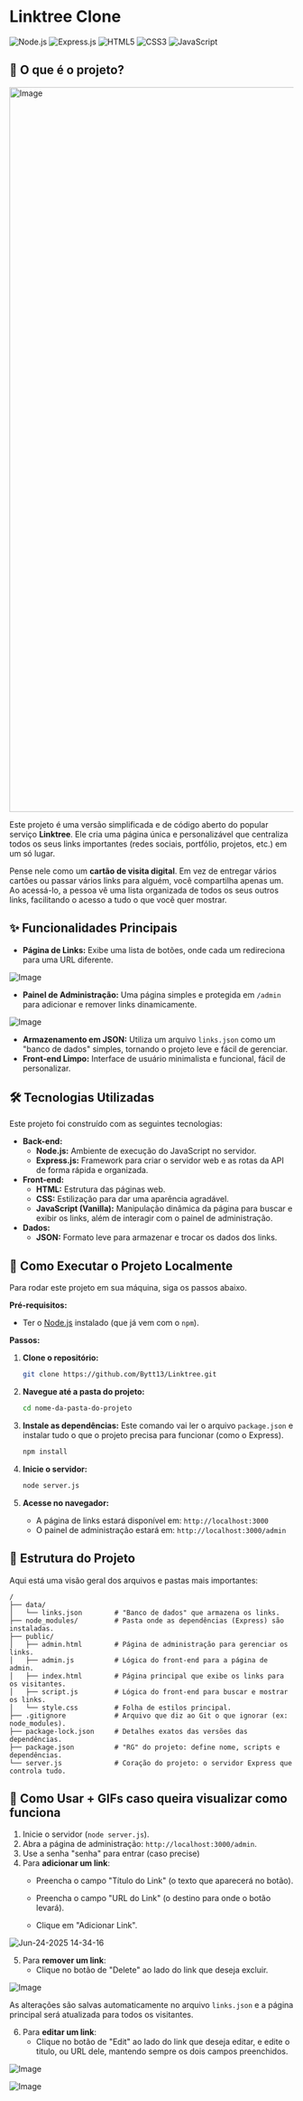 # Linktree Clone

![Node.js](https://img.shields.io/badge/Node.js-43853D?style=for-the-badge&logo=node.js&logoColor=white)
![Express.js](https://img.shields.io/badge/Express.js-000000?style=for-the-badge&logo=express&logoColor=white)
![HTML5](https://img.shields.io/badge/HTML5-E34F26?style=for-the-badge&logo=html5&logoColor=white)
![CSS3](https://img.shields.io/badge/CSS3-1572B6?style=for-the-badge&logo=css3&logoColor=white)
![JavaScript](https://img.shields.io/badge/JavaScript-F7DF1E?style=for-the-badge&logo=javascript&logoColor=black)

## 🎯 O que é o projeto?

<img width="1282" alt="Image" src="https://github.com/user-attachments/assets/2ef61af5-9173-4ef6-abc4-406c8241bca4" />


Este projeto é uma versão simplificada e de código aberto do popular serviço **Linktree**. Ele cria uma página única e personalizável que centraliza todos os seus links importantes (redes sociais, portfólio, projetos, etc.) em um só lugar.

Pense nele como um **cartão de visita digital**. Em vez de entregar vários cartões ou passar vários links para alguém, você compartilha apenas um. Ao acessá-lo, a pessoa vê uma lista organizada de todos os seus outros links, facilitando o acesso a tudo o que você quer mostrar.

## ✨ Funcionalidades Principais

* **Página de Links:** Exibe uma lista de botões, onde cada um redireciona para uma URL diferente.

![Image](https://github.com/user-attachments/assets/1f01d9f0-2c16-4d28-b349-d25b12c89d67)

* **Painel de Administração:** Uma página simples e protegida em `/admin` para adicionar e remover links dinamicamente.

![Image](https://github.com/user-attachments/assets/31b23763-6d81-4a0d-8f68-f0a45b98c832)

* **Armazenamento em JSON:** Utiliza um arquivo `links.json` como um "banco de dados" simples, tornando o projeto leve e fácil de gerenciar.
* **Front-end Limpo:** Interface de usuário minimalista e funcional, fácil de personalizar.

## 🛠️ Tecnologias Utilizadas

Este projeto foi construído com as seguintes tecnologias:

* **Back-end:**
    * **Node.js:** Ambiente de execução do JavaScript no servidor.
    * **Express.js:** Framework para criar o servidor web e as rotas da API de forma rápida e organizada.
* **Front-end:**
    * **HTML:** Estrutura das páginas web.
    * **CSS:** Estilização para dar uma aparência agradável.
    * **JavaScript (Vanilla):** Manipulação dinâmica da página para buscar e exibir os links, além de interagir com o painel de administração.
* **Dados:**
    * **JSON:** Formato leve para armazenar e trocar os dados dos links.

## 🚀 Como Executar o Projeto Localmente

Para rodar este projeto em sua máquina, siga os passos abaixo.

**Pré-requisitos:**
* Ter o [Node.js](https://nodejs.org/en/) instalado (que já vem com o `npm`).

**Passos:**

1.  **Clone o repositório:**
    ```bash
    git clone https://github.com/Bytt13/Linktree.git
    ```

2.  **Navegue até a pasta do projeto:**
    ```bash
    cd nome-da-pasta-do-projeto
    ```

3.  **Instale as dependências:**
    Este comando vai ler o arquivo `package.json` e instalar tudo o que o projeto precisa para funcionar (como o Express).
    ```bash
    npm install
    ```

4.  **Inicie o servidor:**
    ```bash
    node server.js
    ```

5.  **Acesse no navegador:**
    * A página de links estará disponível em: `http://localhost:3000`
    * O painel de administração estará em: `http://localhost:3000/admin`

## 📂 Estrutura do Projeto

Aqui está uma visão geral dos arquivos e pastas mais importantes:

```text
/
├── data/
│   └── links.json        # "Banco de dados" que armazena os links.
├── node_modules/         # Pasta onde as dependências (Express) são instaladas.
├── public/
│   ├── admin.html        # Página de administração para gerenciar os links.
│   ├── admin.js          # Lógica do front-end para a página de admin.
│   ├── index.html        # Página principal que exibe os links para os visitantes.
│   ├── script.js         # Lógica do front-end para buscar e mostrar os links.
│   └── style.css         # Folha de estilos principal.
├── .gitignore            # Arquivo que diz ao Git o que ignorar (ex: node_modules).
├── package-lock.json     # Detalhes exatos das versões das dependências.
├── package.json          # "RG" do projeto: define nome, scripts e dependências.
└── server.js             # Coração do projeto: o servidor Express que controla tudo.
```

## 📝 Como Usar + GIFs caso queira visualizar como funciona

1.  Inicie o servidor (`node server.js`).
2.  Abra a página de administração: `http://localhost:3000/admin`.
3.  Use a senha "senha" para entrar (caso precise)
4.  Para **adicionar um link**:
    * Preencha o campo "Título do Link" (o texto que aparecerá no botão).
    * Preencha o campo "URL do Link" (o destino para onde o botão levará).

    * Clique em "Adicionar Link".

![Jun-24-2025 14-34-16](https://github.com/user-attachments/assets/22ea7f47-5716-4ecf-bede-052fa9186553)

5.  Para **remover um link**:
    * Clique no botão de "Delete" ao lado do link que deseja excluir.

![Image](https://github.com/user-attachments/assets/6baab1a2-a4c9-480b-b0e6-12fce6adaf1f)

As alterações são salvas automaticamente no arquivo `links.json` e a página principal será atualizada para todos os visitantes.

6.  Para **editar um link**:
    * Clique no botão de "Edit" ao lado do link que deseja editar, e edite o titulo, ou URL dele, mantendo sempre os dois campos preenchidos.

![Image](https://github.com/user-attachments/assets/052234cd-f0fd-43cc-9fa6-9b71c220f5d3)

![Image](https://github.com/user-attachments/assets/89d68ca9-216c-40ad-8007-078e650d8e64)

